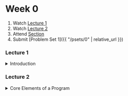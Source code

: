 # Week 0

1.  Watch [Lecture 1](#lecture1)
2.  Watch [Lecture 2](#lecture2)
3.  Attend [Section](https://www.youtube.com/embed/88fqFjfxgwI)
4.  Submit [Problem Set 1]({{ "/psets/0" | relative_url }})

### Lecture 1
<details>
  <summary id="lecture1">Introduction</summary>

<div>
    <br>
    <iframe width="664" height="498" src="https://www.youtube.com/embed/bX3jvD7XFPs?rel=0" frameborder="0" allow="accelerometer; autoplay; encrypted-media; gyroscope; picture-in-picture" allowfullscreen></iframe>

    <ul>
        <li><a href="https://www.dropbox.com/s/ukk02zm6zz0putx/lecture01.zip?dl=1">Source Code</a></li>
        <li><a href="https://archive.org/download/MIT6.00SCS11/MIT6_00SCS11_lec01_300k.mp4">Video</a></li>
    </ul>
</div>
  
</details>  

### Lecture 2
<details>
  <summary id="lecture2">Core Elements of a Program</summary>

<div>
    <br>
    <iframe width="664" height="498" src="https://www.youtube.com/embed/SLvTCHhu5SE?rel=0" frameborder="0" allow="accelerometer; autoplay; encrypted-media; gyroscope; picture-in-picture" allowfullscreen></iframe>

    <ul>
        <li><a href="https://www.dropbox.com/s/q86lk8zr3587n56/lecture02.zip?dl=1">Source Code</a></li>
        <li><a href="https://archive.org/download/MIT6.00SCS11/MIT6_00SCS11_lec02_300k.mp4">Video</a></li>
    </ul>
</div>


</details>

